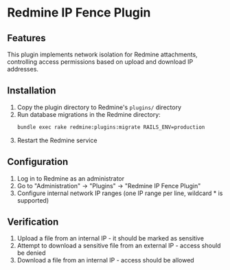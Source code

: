 # Redmine IP Fence Plugin

## Features
This plugin implements network isolation for Redmine attachments, controlling access permissions based on upload and download IP addresses.

## Installation
1. Copy the plugin directory to Redmine's `plugins/` directory
2. Run database migrations in the Redmine directory:
   ```bash
   bundle exec rake redmine:plugins:migrate RAILS_ENV=production
   ```
3. Restart the Redmine service

## Configuration
1. Log in to Redmine as an administrator
2. Go to "Administration" → "Plugins" → "Redmine IP Fence Plugin"
3. Configure internal network IP ranges (one IP range per line, wildcard * is supported)

## Verification
1. Upload a file from an internal IP - it should be marked as sensitive
2. Attempt to download a sensitive file from an external IP - access should be denied
3. Download a file from an internal IP - access should be allowed
